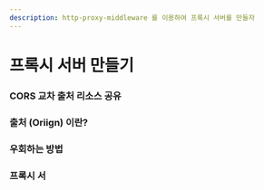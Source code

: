 ```yaml
---
description: http-proxy-middleware 를 이용하여 프록시 서버를 만들자
---
```


# 프록시 서버 만들기

### CORS 교차 출처 리소스 공유



### 출처 (Oriign) 이란?



### 우회하는 방법



### 프록시 서
